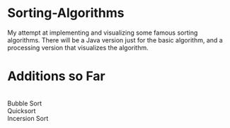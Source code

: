 # Sorting-Algorithms
My attempt at implementing and visualizing some famous sorting algorithms. There will be a Java version just for the basic algorithm, and a processing version that visualizes the algorithm.
# Additions so Far
<br/>
Bubble Sort
<br/>
Quicksort
<br/>
Incersion Sort
